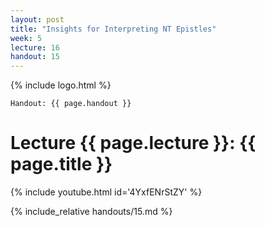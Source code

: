 ```yaml
---
layout: post
title: "Insights for Interpreting NT Epistles"
week: 5
lecture: 16
handout: 15
---
```


{% include logo.html %}

`Handout: {{ page.handout }}`

# Lecture {{ page.lecture }}: {{ page.title }}

{% include youtube.html id='4YxfENrStZY' %}

{% include_relative handouts/15.md %}